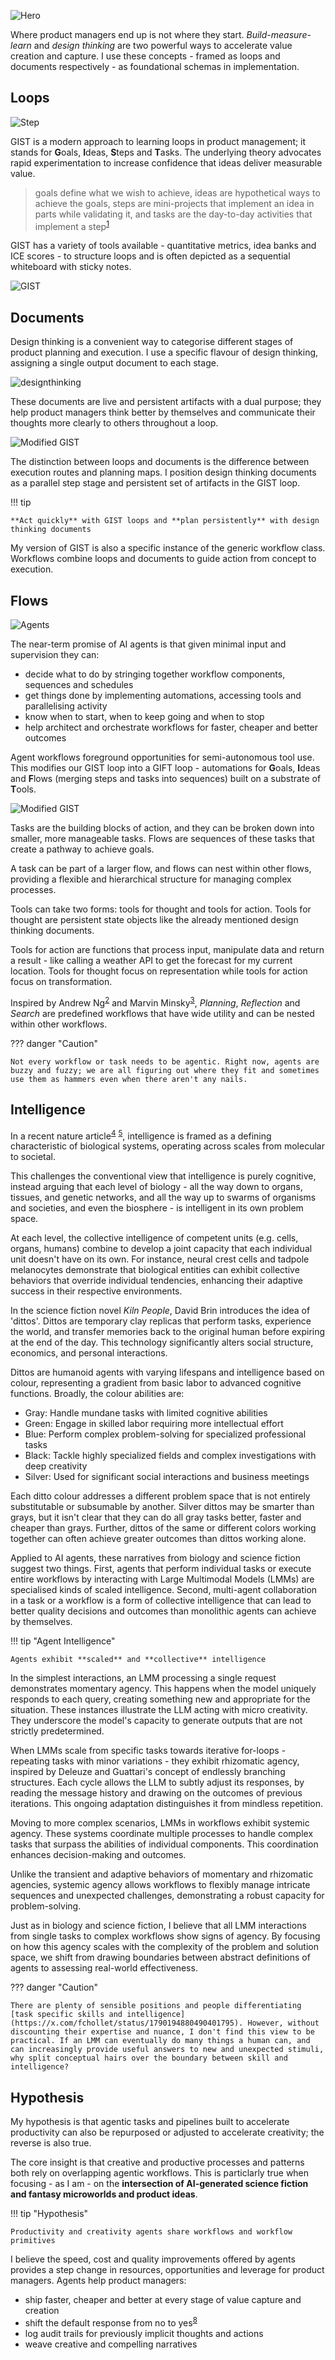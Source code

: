 ![Hero](assets/hero_1.png)

Where product managers end up is not where they start. _Build-measure-learn_ and _design thinking_ are two powerful ways to accelerate value creation and capture. I use these concepts - framed as loops and documents respectively - as foundational schemas in implementation.

## Loops

![Step](assets/hero_4.png)

GIST is a modern approach to learning loops in product management; it stands for **G**oals, **I**deas, **S**teps and **T**asks. The underlying theory advocates rapid experimentation to increase confidence that ideas deliver measurable value.

> goals define what we wish to achieve, ideas are hypothetical ways to achieve the goals, steps are mini-projects that implement an idea in parts while validating it, and tasks are the day-to-day activities that implement a step<sup>[1](https://itamargilad.com/book-evidence-guided/)<sup>

GIST has a variety of tools available - quantitative metrics, idea banks and ICE scores - to structure loops and is often depicted as a sequential whiteboard with sticky notes.

![GIST](assets/gist_1.jpg)

## Documents

Design thinking is a convenient way to categorise different stages of product planning and execution. I use a specific flavour of design thinking, assigning a single output document to each stage.

![designthinking](assets/designthinking_2.png)

These documents are live and persistent artifacts with a dual purpose; they help product managers think better by themselves and communicate their thoughts more clearly to others throughout a loop.

![Modified GIST](assets/designthinking_3.png)

The distinction between loops and documents is the difference between execution routes and planning maps. I position design thinking documents as a parallel step stage and persistent set of artifacts in the GIST loop.

!!! tip

    **Act quickly** with GIST loops and **plan persistently** with design thinking documents

My version of GIST is also a specific instance of the generic workflow class. Workflows combine loops and documents to guide action from concept to execution.

## Flows

![Agents](assets/clones_1.jpg)

The near-term promise of AI agents is that given minimal input and supervision they can:

- decide what to do by stringing together workflow components, sequences and schedules
- get things done by implementing automations, accessing tools and parallelising activity
- know when to start, when to keep going and when to stop
- help architect and orchestrate workflows for faster, cheaper and better outcomes

Agent workflows foreground opportunities for semi-autonomous tool use. This modifies our GIST loop into a GIFT loop - automations for **G**oals, **I**deas and **F**lows (merging steps and tasks into sequences) built on a substrate of **T**ools.

![Modified GIST](assets/gist_2.png)

Tasks are the building blocks of action, and they can be broken down into smaller, more manageable tasks. Flows are sequences of these tasks that create a pathway to achieve goals.

A task can be part of a larger flow, and flows can nest within other flows, providing a flexible and hierarchical structure for managing complex processes.

Tools can take two forms: tools for thought and tools for action. Tools for thought are persistent state objects like the already mentioned design thinking documents.

Tools for action are functions that process input, manipulate data and return a result - like calling a weather API to get the forecast for my current location. Tools for thought focus on representation while tools for action focus on transformation.

Inspired by Andrew Ng<sup>[2](https://youtu.be/sal78ACtGTc?si=ciC6rMuax6sIdtfU)</sup> and Marvin Minsky<sup>[3](https://courses.csail.mit.edu/6.803/pdf/steps.pdf)</sup>, _Planning_, _Reflection_ and _Search_ are predefined workflows that have wide utility and can be nested within other workflows.

??? danger "Caution"

    Not every workflow or task needs to be agentic. Right now, agents are buzzy and fuzzy; we are all figuring out where they fit and sometimes use them as hammers even when there aren't any nails.

## Intelligence

In a recent nature article<sup>[4](https://doi.org/10.1038/s42003-024-06037-4)</sup> <sup>[5](https://x.com/kasratweets/status/1783217644897984636)</sup>, intelligence is framed as a defining characteristic of biological systems, operating across scales from molecular to societal.

This challenges the conventional view that intelligence is purely cognitive, instead arguing that each level of biology - all the way down to organs, tissues, and genetic networks, and all the way up to swarms of organisms and societies, and even the biosphere - is intelligent in its own problem space.

At each level, the collective intelligence of competent units (e.g. cells, organs, humans) combine to develop a joint capacity that each individual unit doesn't have on its own. For instance, neural crest cells and tadpole melanocytes demonstrate that biological entities can exhibit collective behaviors that override individual tendencies, enhancing their adaptive success in their respective environments.

In the science fiction novel _Kiln People_, David Brin introduces the idea of 'dittos'. Dittos are temporary clay replicas that perform tasks, experience the world, and transfer memories back to the original human before expiring at the end of the day. This technology significantly alters social structure, economics, and personal interactions.

Dittos are humanoid agents with varying lifespans and intelligence based on colour, representing a gradient from basic labor to advanced cognitive functions. Broadly, the colour abilities are:

- Gray: Handle mundane tasks with limited cognitive abilities
- Green: Engage in skilled labor requiring more intellectual effort
- Blue: Perform complex problem-solving for specialized professional tasks
- Black: Tackle highly specialized fields and complex investigations with deep creativity
- Silver: Used for significant social interactions and business meetings

Each ditto colour addresses a different problem space that is not entirely substitutable or subsumable by another. Silver dittos may be smarter than grays, but it isn't clear that they can do all gray tasks better, faster and cheaper than grays. Further, dittos of the same or different colors working together can often achieve greater outcomes than dittos working alone.

Applied to AI agents, these narratives from biology and science fiction suggest two things. First, agents that perform individual tasks or execute entire workflows by interacting with Large Multimodal Models (LMMs) are specialised kinds of scaled intelligence. Second, multi-agent collaboration in a task or a workflow is a form of collective intelligence that can lead to better quality decisions and outcomes than monolithic agents can achieve by themselves.

!!! tip "Agent Intelligence"

    Agents exhibit **scaled** and **collective** intelligence

In the simplest interactions, an LMM processing a single request demonstrates momentary agency. This happens when the model uniquely responds to each query, creating something new and appropriate for the situation. These instances illustrate the LLM acting with micro creativity. They underscore the model's capacity to generate outputs that are not strictly predetermined.

When LMMs scale from specific tasks towards iterative for-loops - repeating tasks with minor variations - they exhibit rhizomatic agency, inspired by Deleuze and Guattari's concept of endlessly branching structures. Each cycle allows the LLM to subtly adjust its responses, by reading the message history and drawing on the outcomes of previous iterations. This ongoing adaptation distinguishes it from mindless repetition.

Moving to more complex scenarios, LMMs in workflows exhibit systemic agency. These systems coordinate multiple processes to handle complex tasks that surpass the abilities of individual components. This coordination enhances decision-making and outcomes.

Unlike the transient and adaptive behaviors of momentary and rhizomatic agencies, systemic agency allows workflows to flexibly manage intricate sequences and unexpected challenges, demonstrating a robust capacity for problem-solving.

Just as in biology and science fiction, I believe that all LMM interactions from single tasks to complex workflows show signs of agency. By focusing on how this agency scales with the complexity of the problem and solution space, we shift from drawing boundaries between abstract definitions of agents to assessing real-world effectiveness.

??? danger "Caution"

    There are plenty of sensible positions and people differentiating [task specific skills and intelligence](https://x.com/fchollet/status/1790194880490401795). However, without discounting their expertise and nuance, I don't find this view to be practical. If an LMM can eventually do many things a human can, and can increasingly provide useful answers to new and unexpected stimuli, why split conceptual hairs over the boundary between skill and intelligence?

## Hypothesis

My hypothesis is that agentic tasks and pipelines built to accelerate productivity can also be repurposed or adjusted to accelerate creativity; the reverse is also true.

The core insight is that creative and productive processes and patterns both rely on overlapping agentic workflows. This is particlarly true when focusing - as I am - on the **intersection of AI-generated science fiction and fantasy microworlds and product ideas**.

!!! tip "Hypothesis"

    Productivity and creativity agents share workflows and workflow primitives

I believe the speed, cost and quality improvements offered by agents provides a step change in resources, opportunities and leverage for product managers. Agents help product managers:

- ship faster, cheaper and better at every stage of value capture and creation
- shift the default response from no to yes<sup>[8](https://x.com/clairevo/status/1774451083622191400)<sup>
- log audit trails for previously implicit thoughts and actions
- weave creative and compelling narratives

